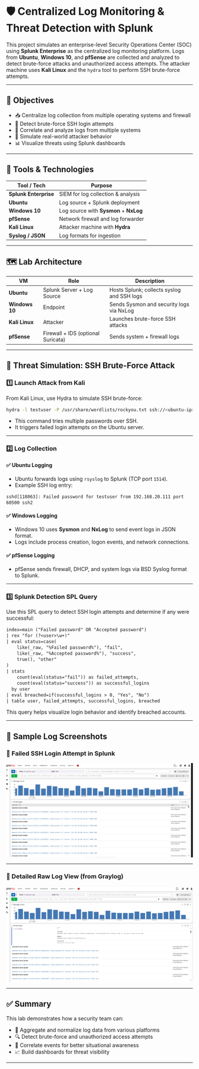 
# 🛡️ Centralized Log Monitoring & Threat Detection with Splunk

This project simulates an enterprise-level Security Operations Center (SOC) using **Splunk Enterprise** as the centralized log monitoring platform. Logs from **Ubuntu**, **Windows 10**, and **pfSense** are collected and analyzed to detect brute-force attacks and unauthorized access attempts. The attacker machine uses **Kali Linux** and the `hydra` tool to perform SSH brute-force attempts.

---

## 🎯 Objectives

- 📥 Centralize log collection from multiple operating systems and firewall
- 🔐 Detect brute-force SSH login attempts
- 🔎 Correlate and analyze logs from multiple systems
- 🧪 Simulate real-world attacker behavior
- 📊 Visualize threats using Splunk dashboards

---

## 🧰 Tools & Technologies

| Tool / Tech        | Purpose                                 |
|--------------------|-----------------------------------------|
| **Splunk Enterprise** | SIEM for log collection & analysis     |
| **Ubuntu**         | Log source + Splunk deployment          |
| **Windows 10**     | Log source with **Sysmon** + **NxLog**  |
| **pfSense**        | Network firewall and log forwarder      |
| **Kali Linux**     | Attacker machine with **Hydra**         |
| **Syslog / JSON**  | Log formats for ingestion               |

---

## 🗺️ Lab Architecture

| VM           | Role                      | Description                                |
|--------------|---------------------------|--------------------------------------------|
| **Ubuntu**   | Splunk Server + Log Source | Hosts Splunk; collects syslog and SSH logs |
| **Windows 10** | Endpoint                  | Sends Sysmon and security logs via NxLog   |
| **Kali Linux** | Attacker                  | Launches brute-force SSH attacks           |
| **pfSense**  | Firewall + IDS (optional Suricata) | Sends system + firewall logs         |

---

## 🔐 Threat Simulation: SSH Brute-Force Attack

### 1️⃣ Launch Attack from Kali

From Kali Linux, use Hydra to simulate SSH brute-force:

```bash
hydra -l testuser -P /usr/share/wordlists/rockyou.txt ssh://<ubuntu-ip>
```

- This command tries multiple passwords over SSH.
- It triggers failed login attempts on the Ubuntu server.

---

### 2️⃣ Log Collection

#### ✅ Ubuntu Logging

- Ubuntu forwards logs using `rsyslog` to Splunk (TCP port `1514`).
- Example SSH log entry:

```log
sshd[118063]: Failed password for testuser from 192.168.20.111 port 60500 ssh2
```

#### ✅ Windows Logging

- Windows 10 uses **Sysmon** and **NxLog** to send event logs in JSON format.
- Logs include process creation, logon events, and network connections.

#### ✅ pfSense Logging

- pfSense sends firewall, DHCP, and system logs via BSD Syslog format to Splunk.

---

### 3️⃣ Splunk Detection SPL Query

Use this SPL query to detect SSH login attempts and determine if any were successful:

```spl
index=main ("Failed password" OR "Accepted password")
| rex "for (?<user>\w+)"
| eval status=case(
    like(_raw, "%Failed password%"), "fail",
    like(_raw, "%Accepted password%"), "success",
    true(), "other"
)
| stats 
    count(eval(status="fail")) as failed_attempts,
    count(eval(status="success")) as successful_logins 
  by user
| eval breached=if(successful_logins > 0, "Yes", "No")
| table user, failed_attempts, successful_logins, breached
```

This query helps visualize login behavior and identify breached accounts.

---

## 📸 Sample Log Screenshots

### 🔹 Failed SSH Login Attempt in Splunk

![SSH Failed Password Logs](graylog-ssh1.png)

---

### 🔹 Detailed Raw Log View (from Graylog)

![Graylog Log Message](graylog-ssh2.png)

---

## ✅ Summary

This lab demonstrates how a security team can:

- 📡 Aggregate and normalize log data from various platforms
- 🔍 Detect brute-force and unauthorized access attempts
- 🧠 Correlate events for better situational awareness
- 📈 Build dashboards for threat visibility

---
